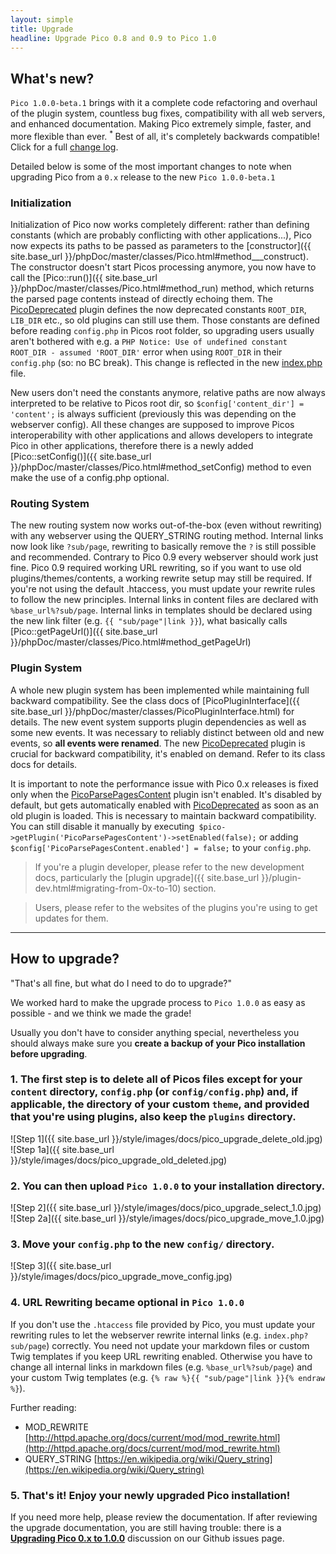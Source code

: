 ```yaml
---
layout: simple
title: Upgrade
headline: Upgrade Pico 0.8 and 0.9 to Pico 1.0
---
```


## What's new?

`Pico 1.0.0-beta.1` brings with it a complete code refactoring and overhaul of the plugin system, countless bug fixes, compatibility with all web servers, and enhanced documentation. Making Pico extremely simple, faster, and more flexible than ever. <sup> * </sup>Best of all, it's completely backwards compatible! Click for a full [change log](https://github.com/picocms/Pico/blob/master/changelog.txt).

Detailed below is some of the most important changes to note when upgrading Pico from a `0.x` release to the new `Pico 1.0.0-beta.1`

### Initialization
Initialization of Pico now works completely different: rather than defining constants (which are probably conflicting with other applications...), Pico now expects its paths to be passed as parameters to the [constructor]({{ site.base_url }}/phpDoc/master/classes/Pico.html#method___construct). The constructor doesn't start Picos processing anymore, you now have to call the [Pico::run()]({{ site.base_url }}/phpDoc/master/classes/Pico.html#method_run) method, which returns the parsed page contents instead of directly echoing them. The [PicoDeprecated](https://github.com/picocms/Pico/blob/master/plugins/00-PicoDeprecated.php) plugin defines the now deprecated constants `ROOT_DIR`, `LIB_DIR` etc., so old plugins can still use them. Those constants are defined before reading `config.php` in Picos root folder, so upgrading users usually aren't bothered with e.g. a `PHP Notice: Use of undefined constant ROOT_DIR - assumed 'ROOT_DIR'` error when using `ROOT_DIR` in their `config.php` (so: no BC break). This change is reflected in the new [index.php](https://github.com/picocms/Pico/blob/master/index.php) file.

New users don't need the constants anymore, relative paths are now always interpreted to be relative to Picos root dir, so `$config['content_dir'] = 'content';` is always sufficient (previously this was depending on the webserver config). All these changes are supposed to improve Picos interoperability with other applications and allows developers to integrate Pico in other applications, therefore there is a newly added [Pico::setConfig()]({{ site.base_url }}/phpDoc/master/classes/Pico.html#method_setConfig) method to even make the use of a config.php optional.

### Routing System
The new routing system now works out-of-the-box (even without rewriting) with any webserver using the QUERY_STRING routing method. Internal links now look like `?sub/page`, rewriting to basically remove the `?` is still possible and recommended. Contrary to Pico 0.9 every webserver should work just fine. Pico 0.9 required working URL rewriting, so if you want to use old plugins/themes/contents, a working rewrite setup may still be required. If you're not using the default .htaccess, you must update your rewrite rules to follow the new principles. Internal links in content files are declared with `%base_url%?sub/page`. Internal links in templates should be declared using the new link filter (e.g. `{{ "sub/page"|link }}`), what basically calls [Pico::getPageUrl()]({{ site.base_url }}/phpDoc/master/classes/Pico.html#method_getPageUrl)

### Plugin System
A whole new plugin system has been implemented while maintaining full backward compatibility. See the class docs of [PicoPluginInterface]({{ site.base_url }}/phpDoc/master/classes/PicoPluginInterface.html) for details. The new event system supports plugin dependencies as well as some new events. It was necessary to reliably distinct between old and new events, so __all events were renamed__. The new [PicoDeprecated](https://github.com/picocms/Pico/blob/master/plugins/00-PicoDeprecated.php) plugin is crucial for backward compatibility, it's enabled on demand. Refer to its class docs for details.

It is important to note the performance issue with Pico 0.x releases is fixed only when the [PicoParsePagesContent](https://github.com/picocms/Pico/blob/master/plugins/01-PicoParsePagesContent.php) plugin isn't enabled. It's disabled by default, but gets automatically enabled with [PicoDeprecated](https://github.com/picocms/Pico/blob/master/plugins/00-PicoDeprecated.php) as soon as an old plugin is loaded. This is necessary to maintain backward compatibility. You can still disable it manually by executing` $pico->getPlugin('PicoParsePagesContent')->setEnabled(false);` or adding `$config['PicoParsePagesContent.enabled'] = false;` to your `config.php`.

>If you're a plugin developer, please refer to the new development docs, particularly the [plugin upgrade]({{ site.base_url }}/plugin-dev.html#migrating-from-0x-to-10) section.

>Users, please refer to the websites of the plugins you're using to get updates for them.

---

## How to upgrade?
"That's all fine, but what do I need to do to upgrade?"

We worked hard to make the upgrade process to `Pico 1.0.0` as easy as possible - and we think we made the grade!

Usually you don't have to consider anything special, nevertheless you should always make sure you __create a backup of your Pico installation before upgrading__.

### 1. The first step is to delete all of Picos files except for your __`content`__ directory, __`config.php`__ (or `config/config.php`) and, if applicable, the directory of your custom __`theme`__, and provided that you're using plugins, also keep the __`plugins`__ directory.
![Step 1]({{ site.base_url }}/style/images/docs/pico_upgrade_delete_old.jpg)
![Step 1a]({{ site.base_url }}/style/images/docs/pico_upgrade_old_deleted.jpg)

### 2. You can then upload `Pico 1.0.0` to your installation directory.
![Step 2]({{ site.base_url }}/style/images/docs/pico_upgrade_select_1.0.jpg)
![Step 2a]({{ site.base_url }}/style/images/docs/pico_upgrade_move_1.0.jpg)

### 3. Move your `config.php` to the new `config/` directory.
![Step 3]({{ site.base_url }}/style/images/docs/pico_upgrade_move_config.jpg)

### 4. URL Rewriting became optional in `Pico 1.0.0`
If you don't use the `.htaccess` file provided by Pico, you must update your rewriting rules to let the webserver rewrite internal links (e.g. `index.php?sub/page`) correctly. You need not update your markdown files or custom Twig templates if you keep URL rewriting enabled. Otherwise you have to change all internal links in markdown files (e.g. `%base_url%?sub/page`) and your custom Twig templates (e.g. `{% raw %}{{ "sub/page"|link }}{% endraw %}`).

Further reading:

- MOD_REWRITE [http://httpd.apache.org/docs/current/mod/mod_rewrite.html](http://httpd.apache.org/docs/current/mod/mod_rewrite.html)
- QUERY_STRING [https://en.wikipedia.org/wiki/Query_string](https://en.wikipedia.org/wiki/Query_string)

### 5. That's it! Enjoy your newly upgraded Pico installation!
If you need more help, please review the documentation. If after reviewing the upgrade documentation, you are still having trouble: there is a __[Upgrading Pico 0.x to 1.0.0](https://github.com/picocms/Pico/issues/)__ discussion on our Github issues page.
